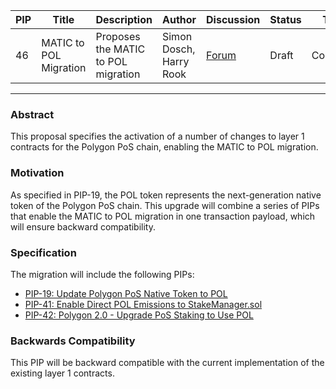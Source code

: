 | PIP | Title          | Description                | Author                                                                    | Discussion                                                               | Status      | Type                                     | Date                  |
|-----|----------------|----------------------------|---------------------------------------------------------------------------|--------------------------------------------------------------------------|-------------|------------------------------------------|-----------------------|
| 46 | MATIC to POL Migration | Proposes the MATIC to POL migration | Simon Dosch, Harry Rook | [Forum]() | Draft | Contracts | 2024-08-21
---

### Abstract

This proposal specifies the activation of a number of changes to layer 1 contracts for the Polygon PoS chain, enabling the MATIC to POL migration. 

### Motivation

As specified in PIP-19, the POL token represents the next-generation native token of the Polygon PoS chain. This upgrade will combine a series of PIPs that enable the MATIC to POL migration in one transaction payload, which will ensure backward compatibility. 

### Specification

The migration will include the following PIPs:

* [PIP-19: Update Polygon PoS Native Token to POL](https://github.com/maticnetwork/Polygon-Improvement-Proposals/blob/main/PIPs/PIP-19.md)
* [PIP-41: Enable Direct POL Emissions to StakeManager.sol](https://github.com/maticnetwork/Polygon-Improvement-Proposals/blob/main/PIPs/PIP-41.md)
* [PIP-42: Polygon 2.0 - Upgrade PoS Staking to Use POL](https://github.com/maticnetwork/Polygon-Improvement-Proposals/blob/main/PIPs/PIP-42.md)

### Backwards Compatibility

This PIP will be backward compatible with the current implementation of the existing layer 1 contracts.


